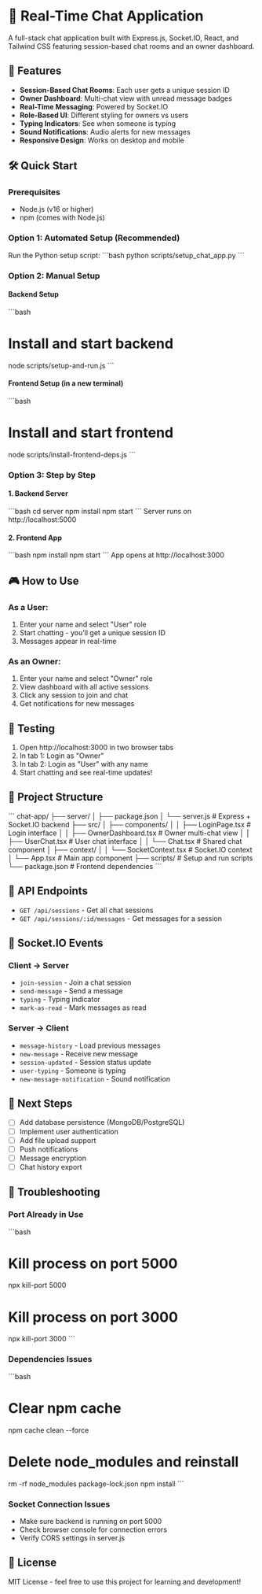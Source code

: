 # 💬 Real-Time Chat Application

A full-stack chat application built with Express.js, Socket.IO, React, and Tailwind CSS featuring session-based chat rooms and an owner dashboard.

## 🚀 Features

- **Session-Based Chat Rooms**: Each user gets a unique session ID
- **Owner Dashboard**: Multi-chat view with unread message badges
- **Real-Time Messaging**: Powered by Socket.IO
- **Role-Based UI**: Different styling for owners vs users
- **Typing Indicators**: See when someone is typing
- **Sound Notifications**: Audio alerts for new messages
- **Responsive Design**: Works on desktop and mobile

## 🛠 Quick Start

### Prerequisites
- Node.js (v16 or higher)
- npm (comes with Node.js)

### Option 1: Automated Setup (Recommended)

Run the Python setup script:
\`\`\`bash
python scripts/setup_chat_app.py
\`\`\`

### Option 2: Manual Setup

#### Backend Setup
\`\`\`bash
# Install and start backend
node scripts/setup-and-run.js
\`\`\`

#### Frontend Setup (in a new terminal)
\`\`\`bash
# Install and start frontend
node scripts/install-frontend-deps.js
\`\`\`

### Option 3: Step by Step

#### 1. Backend Server
\`\`\`bash
cd server
npm install
npm start
\`\`\`
Server runs on http://localhost:5000

#### 2. Frontend App
\`\`\`bash
npm install
npm start
\`\`\`
App opens at http://localhost:3000

## 🎮 How to Use

### As a User:
1. Enter your name and select "User" role
2. Start chatting - you'll get a unique session ID
3. Messages appear in real-time

### As an Owner:
1. Enter your name and select "Owner" role
2. View dashboard with all active sessions
3. Click any session to join and chat
4. Get notifications for new messages

## 🧪 Testing

1. Open http://localhost:3000 in two browser tabs
2. In tab 1: Login as "Owner"
3. In tab 2: Login as "User" with any name
4. Start chatting and see real-time updates!

## 📁 Project Structure

\`\`\`
chat-app/
├── server/
│   ├── package.json
│   └── server.js          # Express + Socket.IO backend
├── src/
│   ├── components/
│   │   ├── LoginPage.tsx   # Login interface
│   │   ├── OwnerDashboard.tsx # Owner multi-chat view
│   │   ├── UserChat.tsx    # User chat interface
│   │   └── Chat.tsx        # Shared chat component
│   ├── context/
│   │   └── SocketContext.tsx # Socket.IO context
│   └── App.tsx             # Main app component
├── scripts/                # Setup and run scripts
└── package.json           # Frontend dependencies
\`\`\`

## 🔧 API Endpoints

- `GET /api/sessions` - Get all chat sessions
- `GET /api/sessions/:id/messages` - Get messages for a session

## 🎯 Socket.IO Events

### Client → Server
- `join-session` - Join a chat session
- `send-message` - Send a message
- `typing` - Typing indicator
- `mark-as-read` - Mark messages as read

### Server → Client
- `message-history` - Load previous messages
- `new-message` - Receive new message
- `session-updated` - Session status update
- `user-typing` - Someone is typing
- `new-message-notification` - Sound notification

## 🚀 Next Steps

- [ ] Add database persistence (MongoDB/PostgreSQL)
- [ ] Implement user authentication
- [ ] Add file upload support
- [ ] Push notifications
- [ ] Message encryption
- [ ] Chat history export

## 🐛 Troubleshooting

### Port Already in Use
\`\`\`bash
# Kill process on port 5000
npx kill-port 5000

# Kill process on port 3000
npx kill-port 3000
\`\`\`

### Dependencies Issues
\`\`\`bash
# Clear npm cache
npm cache clean --force

# Delete node_modules and reinstall
rm -rf node_modules package-lock.json
npm install
\`\`\`

### Socket Connection Issues
- Make sure backend is running on port 5000
- Check browser console for connection errors
- Verify CORS settings in server.js

## 📝 License

MIT License - feel free to use this project for learning and development!
